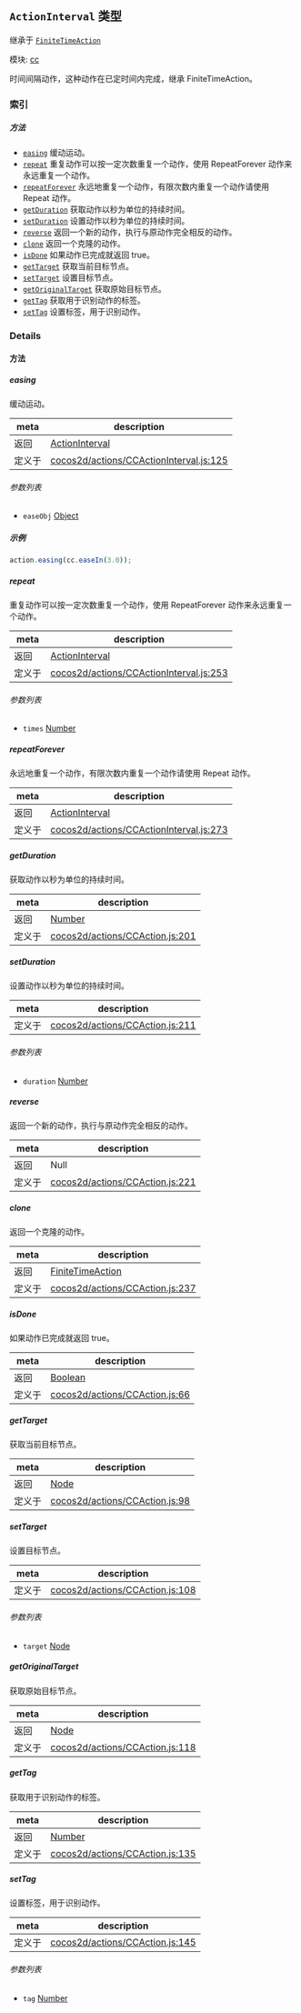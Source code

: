 ## `ActionInterval` 类型

继承于 [`FiniteTimeAction`](FiniteTimeAction.md)


模块: [cc](../modules/cc.md)


时间间隔动作，这种动作在已定时间内完成，继承 FiniteTimeAction。


### 索引



##### 方法

  - [`easing`](#easing) 缓动运动。
  - [`repeat`](#repeat) 重复动作可以按一定次数重复一个动作，使用 RepeatForever 动作来永远重复一个动作。
  - [`repeatForever`](#repeatforever) 永远地重复一个动作，有限次数内重复一个动作请使用 Repeat 动作。
  - [`getDuration`](#getduration) 获取动作以秒为单位的持续时间。
  - [`setDuration`](#setduration) 设置动作以秒为单位的持续时间。
  - [`reverse`](#reverse) 返回一个新的动作，执行与原动作完全相反的动作。
  - [`clone`](#clone) 返回一个克隆的动作。
  - [`isDone`](#isdone) 如果动作已完成就返回 true。
  - [`getTarget`](#gettarget) 获取当前目标节点。
  - [`setTarget`](#settarget) 设置目标节点。
  - [`getOriginalTarget`](#getoriginaltarget) 获取原始目标节点。
  - [`getTag`](#gettag) 获取用于识别动作的标签。
  - [`setTag`](#settag) 设置标签，用于识别动作。



### Details




<!-- Method Block -->
#### 方法


##### easing

缓动运动。

| meta | description |
|------|-------------|
| 返回 | <a href="../classes/ActionInterval.html" class="crosslink">ActionInterval</a> 
| 定义于 | [cocos2d/actions/CCActionInterval.js:125](https://github.com/cocos-creator/engine/blob/d6ec4c03aa86f40af14d21ef9f059fed5e540c58/cocos2d/actions/CCActionInterval.js#L125) |

###### 参数列表
- `easeObj` <a href="https://developer.mozilla.org/en/JavaScript/Reference/Global_Objects/Object" class="crosslink external" target="_blank">Object</a> 

##### 示例

```js
action.easing(cc.easeIn(3.0));
```

##### repeat

重复动作可以按一定次数重复一个动作，使用 RepeatForever 动作来永远重复一个动作。

| meta | description |
|------|-------------|
| 返回 | <a href="../classes/ActionInterval.html" class="crosslink">ActionInterval</a> 
| 定义于 | [cocos2d/actions/CCActionInterval.js:253](https://github.com/cocos-creator/engine/blob/d6ec4c03aa86f40af14d21ef9f059fed5e540c58/cocos2d/actions/CCActionInterval.js#L253) |

###### 参数列表
- `times` <a href="https://developer.mozilla.org/en/JavaScript/Reference/Global_Objects/Number" class="crosslink external" target="_blank">Number</a> 


##### repeatForever

永远地重复一个动作，有限次数内重复一个动作请使用 Repeat 动作。

| meta | description |
|------|-------------|
| 返回 | <a href="../classes/ActionInterval.html" class="crosslink">ActionInterval</a> 
| 定义于 | [cocos2d/actions/CCActionInterval.js:273](https://github.com/cocos-creator/engine/blob/d6ec4c03aa86f40af14d21ef9f059fed5e540c58/cocos2d/actions/CCActionInterval.js#L273) |



##### getDuration

获取动作以秒为单位的持续时间。

| meta | description |
|------|-------------|
| 返回 | <a href="https://developer.mozilla.org/en/JavaScript/Reference/Global_Objects/Number" class="crosslink external" target="_blank">Number</a> 
| 定义于 | [cocos2d/actions/CCAction.js:201](https://github.com/cocos-creator/engine/blob/d6ec4c03aa86f40af14d21ef9f059fed5e540c58/cocos2d/actions/CCAction.js#L201) |



##### setDuration

设置动作以秒为单位的持续时间。

| meta | description |
|------|-------------|
| 定义于 | [cocos2d/actions/CCAction.js:211](https://github.com/cocos-creator/engine/blob/d6ec4c03aa86f40af14d21ef9f059fed5e540c58/cocos2d/actions/CCAction.js#L211) |

###### 参数列表
- `duration` <a href="https://developer.mozilla.org/en/JavaScript/Reference/Global_Objects/Number" class="crosslink external" target="_blank">Number</a> 


##### reverse

返回一个新的动作，执行与原动作完全相反的动作。

| meta | description |
|------|-------------|
| 返回 | Null 
| 定义于 | [cocos2d/actions/CCAction.js:221](https://github.com/cocos-creator/engine/blob/d6ec4c03aa86f40af14d21ef9f059fed5e540c58/cocos2d/actions/CCAction.js#L221) |



##### clone

返回一个克隆的动作。

| meta | description |
|------|-------------|
| 返回 | <a href="../classes/FiniteTimeAction.html" class="crosslink">FiniteTimeAction</a> 
| 定义于 | [cocos2d/actions/CCAction.js:237](https://github.com/cocos-creator/engine/blob/d6ec4c03aa86f40af14d21ef9f059fed5e540c58/cocos2d/actions/CCAction.js#L237) |



##### isDone

如果动作已完成就返回 true。

| meta | description |
|------|-------------|
| 返回 | <a href="https://developer.mozilla.org/en/JavaScript/Reference/Global_Objects/Boolean" class="crosslink external" target="_blank">Boolean</a> 
| 定义于 | [cocos2d/actions/CCAction.js:66](https://github.com/cocos-creator/engine/blob/d6ec4c03aa86f40af14d21ef9f059fed5e540c58/cocos2d/actions/CCAction.js#L66) |



##### getTarget

获取当前目标节点。

| meta | description |
|------|-------------|
| 返回 | <a href="../classes/Node.html" class="crosslink">Node</a> 
| 定义于 | [cocos2d/actions/CCAction.js:98](https://github.com/cocos-creator/engine/blob/d6ec4c03aa86f40af14d21ef9f059fed5e540c58/cocos2d/actions/CCAction.js#L98) |



##### setTarget

设置目标节点。

| meta | description |
|------|-------------|
| 定义于 | [cocos2d/actions/CCAction.js:108](https://github.com/cocos-creator/engine/blob/d6ec4c03aa86f40af14d21ef9f059fed5e540c58/cocos2d/actions/CCAction.js#L108) |

###### 参数列表
- `target` <a href="../classes/Node.html" class="crosslink">Node</a> 


##### getOriginalTarget

获取原始目标节点。

| meta | description |
|------|-------------|
| 返回 | <a href="../classes/Node.html" class="crosslink">Node</a> 
| 定义于 | [cocos2d/actions/CCAction.js:118](https://github.com/cocos-creator/engine/blob/d6ec4c03aa86f40af14d21ef9f059fed5e540c58/cocos2d/actions/CCAction.js#L118) |



##### getTag

获取用于识别动作的标签。

| meta | description |
|------|-------------|
| 返回 | <a href="https://developer.mozilla.org/en/JavaScript/Reference/Global_Objects/Number" class="crosslink external" target="_blank">Number</a> 
| 定义于 | [cocos2d/actions/CCAction.js:135](https://github.com/cocos-creator/engine/blob/d6ec4c03aa86f40af14d21ef9f059fed5e540c58/cocos2d/actions/CCAction.js#L135) |



##### setTag

设置标签，用于识别动作。

| meta | description |
|------|-------------|
| 定义于 | [cocos2d/actions/CCAction.js:145](https://github.com/cocos-creator/engine/blob/d6ec4c03aa86f40af14d21ef9f059fed5e540c58/cocos2d/actions/CCAction.js#L145) |

###### 参数列表
- `tag` <a href="https://developer.mozilla.org/en/JavaScript/Reference/Global_Objects/Number" class="crosslink external" target="_blank">Number</a> 



